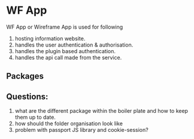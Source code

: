 # WF App

WF App or Wireframe App is used for following 
1. hosting information website.
2. handles the user authentication & authorisation.
3. handles the plugin based authentication.
4. handles the api call made from the service.




## Packages


## Questions:
1. what are the different package within the boiler plate and how to keep them up to date.
2. how should the folder organisation look like
3. problem with passport JS library and cookie-session?